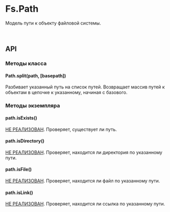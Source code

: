 # Fs.Path
Модель пути к объекту файловой системы.

 

## API



### Методы класса

#### Path.split(path, [basepath])
Разбивает указанный путь на список путей. Возвращает массив путей к объектам в цепочке к указанному, начиная с базового.



### Методы экземпляра

#### path.isExists()
[НЕ РЕАЛИЗОВАН](https://github.com/freaking-awesome/some-fs/issues). Проверяет, существует ли путь.


#### path.isDirectory()
[НЕ РЕАЛИЗОВАН](https://github.com/freaking-awesome/some-fs/issues). Проверяет, находится ли директория по указанному пути.


#### path.isFile()
[НЕ РЕАЛИЗОВАН](https://github.com/freaking-awesome/some-fs/issues). Проверяет, находится ли файл по указанному пути.


#### path.isLink()
[НЕ РЕАЛИЗОВАН](https://github.com/freaking-awesome/some-fs/issues). Проверяет, находится ли ссылка по указанному пути.

 
